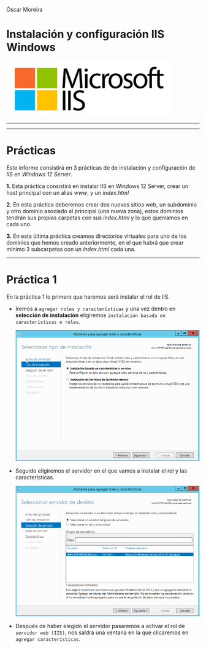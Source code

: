 Óscar Moreira

# Instalación y configuración IIS Windows

![portada](./img/portada.png)

___
___

# Prácticas

Este informe consistirá en 3 prácticas de de instalación y configuración de *IIS* en *Windows 12 Server*.

  **1.** Esta práctica consistirá en instalar IIS en Windows 12 Server, crear un host principal con un alias *www*, y un *index.html*

  **2.** En esta práctica deberemos crear dos nuevos sitios web, un subdominio y otro dominio asociado al principal (una nueva zona), estos dominios tendrán sus propias carpetas con sus *index.html* y lo que querramos en cada uno.

  **3.** En esta última práctica creamos directorios virtuales para uno de los dominios que hemos creado anteriormente, en el que habrá que crear mínimo 3 subcarpetas con un *index.html* cada una.

___

# Práctica 1

En la práctica 1 lo primero que haremos será instalar el rol de IIS.

- Iremos a `agregar roles y características` y una vez dentro en **selección de instalación** eligiremos `instalación basada en características o roles`.

  ![1.1](./img/1/1.1.png)

- Seguido eligiremos el servidor en el que vamos a instalar el rol y las características.

  ![1.2](./img/1/1.2.png)

- Después de haber elegido el servidor pasaremos a activar el rol de `servidor web (IIS)`, nos saldrá una ventana en la que clicaremos en `agregar características`.
